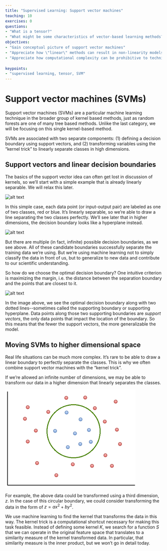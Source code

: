 ```yaml
---
title: "Supervised Learning: Support vector machines"
teaching: 10
exercises: 0
questions:
- "What is a tensor?"
- "What might be some characteristics of vector-based learning methods?"
objectives:
- "Gain conceptual picture of support vector machines"
- "Appreciate how \"linear\" methods can result in non-linearity models"
- "Appreciate how computational complexity can be prohibitive to techniques"

keypoints:
- "supervised learning, tensor, SVM"
---
```

# Support vector machines (SVMs)

Support vector machines (SVMs) are a particular machine learning technique in the broader group of kernel based methods, just as random forests are one of many tree based methods. Unlike the last category, we will be focusing on this single kernel-based method.

SVMs are associated with two separate components: (1) defining a decision boundary using support vectors, and (2) transforming variables using the “kernel trick” to linearly separate classes in high dimensions.

## Support vectors and linear decision boundaries

The basics of the support vector idea can often get lost in discussion of kernels, so we’ll start with a simple example that is already linearly separable. We will relax this later.

![alt text](https://eight2late.files.wordpress.com/2016/12/svm-fig-1.png)

In this simple case, each data point (or input-output pair) are labeled as one of two classes, red or blue. It’s linearly separable, so we’re able to draw a line separating the two classes perfectly. We’ll see later that in higher dimensions, the decision boundary looks like a hyperplane instead.

![alt text](https://eight2late.files.wordpress.com/2017/01/svm-fig-2.png)

But there are multiple (in fact, infinite) possible decision boundaries, as we see above. All of these candidate boundaries successfully separate the training data we’re using. But we’re using machine learning not to simply classify the data in front of us, but to generalize to new data and contribute to our scientific understanding.

So how do we choose the optimal decision boundary? One intuitive criterion is maximizing the margin, i.e. the distance between the separation boundary and the points that are closest to it.

![alt text](https://eight2late.files.wordpress.com/2017/01/svm-fig-3.png)

In the image above, we see the optimal decision boundary along with two dotted lines--sometimes called the supporting boundary or supporting hyperplane. Data points along those two supporting boundaries are *support vectors*, the only data points that impact the location of the boundary. So this means that the fewer the support vectors, the more generalizable the model.

## Moving SVMs to higher dimensional space

Real life situations can be much more complex. It’s rare to be able to draw a linear boundary to perfectly separate the classes. This is why we often combine support vector machines with the “kernel trick”.

If we’re allowed an infinite number of dimensions, we may be able to transform our data in a higher dimension that linearly separates the classes.

![alt text](../assets/img/svm-fig-circle.png)

For example, the above data could be transformed using a third dimension, *z*. In the case of this circular boundary, we could consider transforming the data in the form of $z = ax^2 + by^2$.

We use machine learning to find the kernel that transforms the data in this way. The kernel trick is a computational shortcut necessary for making this task feasible. Instead of defining some kernel *K*, we search for a function *S* that we can operate in the original feature space that translates to a similarity measure of the kernel transformed data. In particular, that similarity measure is the inner product, but we won’t go in detail today.

